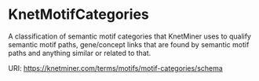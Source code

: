 # KnetMotifCategories 

A classification of semantic motif categories that KnetMiner uses to qualify semantic motif paths,
gene/concept links that are found by semantic motif paths and anything similar or related to that.


URI: https://knetminer.com/terms/motifs/motif-categories/schema

